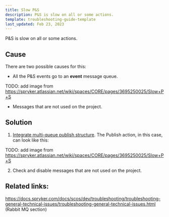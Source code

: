 ```yaml
---
title: Slow P&S
description: P&S is slow on all or some actions.
template: troubleshooting-guide-template
last_updated: Feb 23, 2023
---
```


P&S is slow on all or some actions.

## Cause

There are two possible causes for this:

* All the P&S events go to an **event** message queue.

TODO: add image from https://spryker.atlassian.net/wiki/spaces/CORE/pages/3695250025/Slow+P+S

* Messages that are not used on the project.

## Solution

1. [Integrate multi-queue publish structure](https://docs.spryker.com/docs/scos/dev/technical-enhancement-integration-guides/integrating-multi-queue-publish-structure.html).
The Publish action, in this case, can look like this:

TODO: add image from https://spryker.atlassian.net/wiki/spaces/CORE/pages/3695250025/Slow+P+S

2. Check and disable messages that are not used on the project.

## Related links:

https://docs.spryker.com/docs/scos/dev/troubleshooting/troubleshooting-general-technical-issues/troubleshooting-general-technical-issues.html  (Rabbit MQ section)
